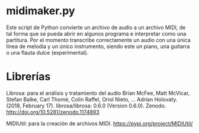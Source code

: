 # midimaker.py
Este script de Python convierte un archivo de audio a un archivo MIDI, de tal forma que se pueda abrir en algunos programa e interpretar como una partitura. Por el momento transcribe correctamente un audio con una única línea de melodía y un único instrumento, siendo este un piano, una guitarra o una flauta dulce (experimental).

# Librerías
Librosa: para el análisis y tratamiento del audio
Brian McFee, Matt McVicar, Stefan Balke, Carl Thomé, Colin Raffel, Oriol Nieto, … Adrian Holovaty. (2018, February 17). librosa/librosa: 0.6.0 (Version 0.6.0). Zenodo. http://doi.org/10.5281/zenodo.1174893

MIDIUtil: para la creación de archivos MIDI.
https://pypi.org/project/MIDIUtil/
